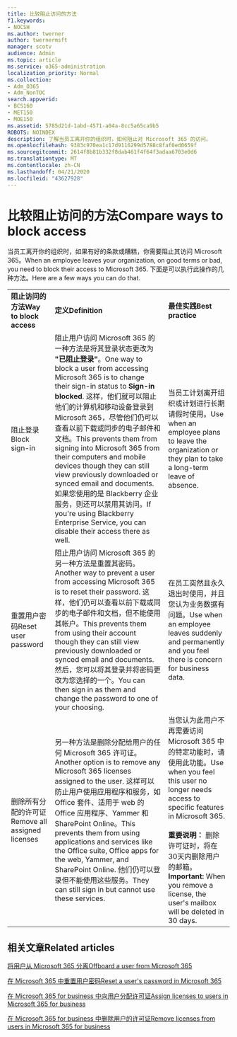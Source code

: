 ```yaml
---
title: 比较阻止访问的方法
f1.keywords:
- NOCSH
ms.author: twerner
author: twernermsft
manager: scotv
audience: Admin
ms.topic: article
ms.service: o365-administration
localization_priority: Normal
ms.collection:
- Adm_O365
- Adm_NonTOC
search.appverid:
- BCS160
- MET150
- MOE150
ms.assetid: 5785d21d-1abd-4571-a04a-8cc5a65ca9b5
ROBOTS: NOINDEX
description: 了解当员工离开你的组织时，如何阻止对 Microsoft 365 的访问。
ms.openlocfilehash: 9383c970ea1c17d9116299d5788c8faf0ed0659f
ms.sourcegitcommit: 2614f8b81b332f8dab461f4f64f3adaa6703e0d6
ms.translationtype: MT
ms.contentlocale: zh-CN
ms.lasthandoff: 04/21/2020
ms.locfileid: "43627928"
---
```

# <a name="compare-ways-to-block-access"></a><span data-ttu-id="1514b-103">比较阻止访问的方法</span><span class="sxs-lookup"><span data-stu-id="1514b-103">Compare ways to block access</span></span>

<span data-ttu-id="1514b-104">当员工离开你的组织时，如果有好的条款或糟糕，你需要阻止其访问 Microsoft 365。</span><span class="sxs-lookup"><span data-stu-id="1514b-104">When an employee leaves your organization, on good terms or bad, you need to block their access to Microsoft 365.</span></span> <span data-ttu-id="1514b-105">下面是可以执行此操作的几种方法。</span><span class="sxs-lookup"><span data-stu-id="1514b-105">Here are a few ways you can do that.</span></span>
  
||||
|:-----|:-----|:-----|
|<span data-ttu-id="1514b-106">**阻止访问的方法**</span><span class="sxs-lookup"><span data-stu-id="1514b-106">**Way to block access**</span></span> <br/> |<span data-ttu-id="1514b-107">**定义**</span><span class="sxs-lookup"><span data-stu-id="1514b-107">**Definition**</span></span> <br/> |<span data-ttu-id="1514b-108">**最佳实践**</span><span class="sxs-lookup"><span data-stu-id="1514b-108">**Best practice**</span></span> <br/> |
|<span data-ttu-id="1514b-109">阻止登录</span><span class="sxs-lookup"><span data-stu-id="1514b-109">Block sign-in</span></span>  <br/> |<span data-ttu-id="1514b-110">阻止用户访问 Microsoft 365 的一种方法是将其登录状态更改为 **"已阻止登录"**。</span><span class="sxs-lookup"><span data-stu-id="1514b-110">One way to block a user from accessing Microsoft 365 is to change their sign-in status to **Sign-in blocked**.</span></span> <span data-ttu-id="1514b-111">这样，他们就可以阻止他们的计算机和移动设备登录到 Microsoft 365，尽管他们仍可以查看以前下载或同步的电子邮件和文档。</span><span class="sxs-lookup"><span data-stu-id="1514b-111">This prevents them from signing into Microsoft 365 from their computers and mobile devices though they can still view previously downloaded or synced email and documents.</span></span> <span data-ttu-id="1514b-112">如果您使用的是 Blackberry 企业服务，则还可以禁用其访问。</span><span class="sxs-lookup"><span data-stu-id="1514b-112">If you're using Blackberry Enterprise Service, you can disable their access there as well.</span></span>  <br/> |<span data-ttu-id="1514b-113">当员工计划离开组织或计划进行长期请假时使用。</span><span class="sxs-lookup"><span data-stu-id="1514b-113">Use when an employee plans to leave the organization or they plan to take a long-term leave of absence.</span></span>  <br/> |
|<span data-ttu-id="1514b-114">重置用户密码</span><span class="sxs-lookup"><span data-stu-id="1514b-114">Reset user password</span></span>  <br/> |<span data-ttu-id="1514b-115">阻止用户访问 Microsoft 365 的另一种方法是重置其密码。</span><span class="sxs-lookup"><span data-stu-id="1514b-115">Another way to prevent a user from accessing Microsoft 365 is to reset their password.</span></span> <span data-ttu-id="1514b-116">这样，他们仍可以查看以前下载或同步的电子邮件和文档，但不能使用其帐户。</span><span class="sxs-lookup"><span data-stu-id="1514b-116">This prevents them from using their account though they can still view previously downloaded or synced email and documents.</span></span> <span data-ttu-id="1514b-117">然后，您可以将其登录并将密码更改为您选择的一个。</span><span class="sxs-lookup"><span data-stu-id="1514b-117">You can then sign in as them and change the password to one of your choosing.</span></span>  <br/> |<span data-ttu-id="1514b-118">在员工突然且永久退出时使用，并且您认为业务数据有问题。</span><span class="sxs-lookup"><span data-stu-id="1514b-118">Use when an employee leaves suddenly and permanently and you feel there is concern for business data.</span></span>  <br/> |
|<span data-ttu-id="1514b-119">删除所有分配的许可证</span><span class="sxs-lookup"><span data-stu-id="1514b-119">Remove all assigned licenses</span></span>  <br/> |<span data-ttu-id="1514b-120">另一种方法是删除分配给用户的任何 Microsoft 365 许可证。</span><span class="sxs-lookup"><span data-stu-id="1514b-120">Another option is to remove any Microsoft 365 licenses assigned to the user.</span></span> <span data-ttu-id="1514b-121">这样可以防止用户使用应用程序和服务，如 Office 套件、适用于 web 的 Office 应用程序、Yammer 和 SharePoint Online。</span><span class="sxs-lookup"><span data-stu-id="1514b-121">This prevents them from using applications and services like the Office suite, Office apps for the web, Yammer, and SharePoint Online.</span></span> <span data-ttu-id="1514b-122">他们仍可以登录但不能使用这些服务。</span><span class="sxs-lookup"><span data-stu-id="1514b-122">They can still sign in but cannot use these services.</span></span>  <br/> |<span data-ttu-id="1514b-123">当您认为此用户不再需要访问 Microsoft 365 中的特定功能时，请使用此功能。</span><span class="sxs-lookup"><span data-stu-id="1514b-123">Use when you feel this user no longer needs access to specific features in Microsoft 365.</span></span>  <br/> <br> <span data-ttu-id="1514b-124">**重要说明：** 删除许可证时，将在30天内删除用户的邮箱。</span><span class="sxs-lookup"><span data-stu-id="1514b-124">**Important:** When you remove a license, the user's mailbox will be deleted in 30 days.</span></span>
   
## <a name="related-articles"></a><span data-ttu-id="1514b-125">相关文章</span><span class="sxs-lookup"><span data-stu-id="1514b-125">Related articles</span></span>

[<span data-ttu-id="1514b-126">将用户从 Microsoft 365 分离</span><span class="sxs-lookup"><span data-stu-id="1514b-126">Offboard a user from Microsoft 365</span></span>](../add-users/remove-former-employee.md)
    
[<span data-ttu-id="1514b-127">在 Microsoft 365 中重置用户密码</span><span class="sxs-lookup"><span data-stu-id="1514b-127">Reset a user's password in Microsoft 365</span></span>](../add-users/reset-passwords.md)
    
[<span data-ttu-id="1514b-128">在 Microsoft 365 for business 中向用户分配许可证</span><span class="sxs-lookup"><span data-stu-id="1514b-128">Assign licenses to users in Microsoft 365 for business</span></span>](../manage/assign-licenses-to-users.md)
    
[<span data-ttu-id="1514b-129">在 Microsoft 365 for business 中删除用户的许可证</span><span class="sxs-lookup"><span data-stu-id="1514b-129">Remove licenses from users in Microsoft 365 for business</span></span>](../manage/remove-licenses-from-users.md)
    

